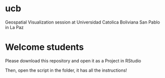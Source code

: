 # ucb
Geospatial Visualization session at Universidad Catolica Boliviana San Pablo in La Paz


# Welcome students

Please download this repository and open it as a Project in RStudio

Then, open the script in the folder, it has all the instructions!
